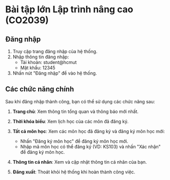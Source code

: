 # Bài tập lớn Lập trình nâng cao (CO2039)

## Đăng nhập

1. Truy cập trang đăng nhập của hệ thống.
2. Nhập thông tin đăng nhập:
   - Tài khoản: student@hcmut
   - Mật khẩu: 12345
3. Nhấn nút "Đăng nhập" để vào hệ thống.

## Các chức năng chính

Sau khi đăng nhập thành công, bạn có thể sử dụng các chức năng sau:

1. **Trang chủ**: Xem thông tin tổng quan và thông báo mới nhất.

2. **Thời khóa biểu**: Xem lịch học của các môn đã đăng ký.

<!-- 3. **Lớp học**: Truy cập vào các lớp học đã đăng ký để xem tài liệu và thông tin chi tiết. -->

3. **Tất cả môn học**: Xem các môn học đã đăng ký và đăng ký môn học mới:
    - Nhấn "Đăng ký môn học" để đăng ký môn học mới.
    - Nhập mã môn học có thể đăng ký (VD: KS103) và nhấn "Xác nhận" để đăng ký môn học. 

4. **Thông tin cá nhân**: Xem và cập nhật thông tin cá nhân của bạn.

5. **Đăng xuất**: Thoát khỏi hệ thống khi hoàn thành công việc.
